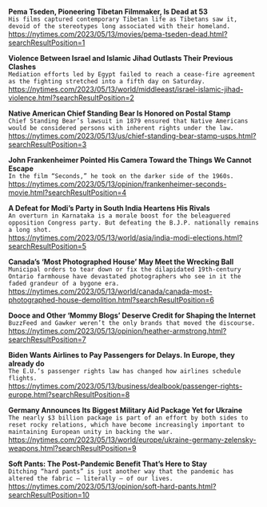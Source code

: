 **Pema Tseden, Pioneering Tibetan Filmmaker, Is Dead at 53**\
`His films captured contemporary Tibetan life as Tibetans saw it, devoid of the stereotypes long associated with their homeland.`\
https://nytimes.com/2023/05/13/movies/pema-tseden-dead.html?searchResultPosition=1

**Violence Between Israel and Islamic Jihad Outlasts Their Previous Clashes**\
`Mediation efforts led by Egypt failed to reach a cease-fire agreement as the fighting stretched into a fifth day on Saturday.`\
https://nytimes.com/2023/05/13/world/middleeast/israel-islamic-jihad-violence.html?searchResultPosition=2

**Native American Chief Standing Bear Is Honored on Postal Stamp**\
`Chief Standing Bear’s lawsuit in 1879 ensured that Native Americans would be considered persons with inherent rights under the law.`\
https://nytimes.com/2023/05/13/us/chief-standing-bear-stamp-usps.html?searchResultPosition=3

**John Frankenheimer Pointed His Camera Toward the Things We Cannot Escape**\
`In the film “Seconds,” he took on the darker side of the 1960s.`\
https://nytimes.com/2023/05/13/opinion/frankenheimer-seconds-movie.html?searchResultPosition=4

**A Defeat for Modi’s Party in South India Heartens His Rivals**\
`An overturn in Karnataka is a morale boost for the beleaguered opposition Congress party. But defeating the B.J.P. nationally remains a long shot.`\
https://nytimes.com/2023/05/13/world/asia/india-modi-elections.html?searchResultPosition=5

**Canada’s ‘Most Photographed House’ May Meet the Wrecking Ball**\
`Municipal orders to tear down or fix the dilapidated 19th-century Ontario farmhouse have devastated photographers who see in it the faded grandeur of a bygone era.`\
https://nytimes.com/2023/05/13/world/canada/canada-most-photographed-house-demolition.html?searchResultPosition=6

**Dooce and Other ‘Mommy Blogs’ Deserve Credit for Shaping the Internet**\
`BuzzFeed and Gawker weren’t the only brands that moved the discourse.`\
https://nytimes.com/2023/05/13/opinion/heather-armstrong.html?searchResultPosition=7

**Biden Wants Airlines to Pay Passengers for Delays. In Europe, they already do**\
`The E.U.’s passenger rights law has changed how airlines schedule flights.`\
https://nytimes.com/2023/05/13/business/dealbook/passenger-rights-europe.html?searchResultPosition=8

**Germany Announces Its Biggest Military Aid Package Yet for Ukraine**\
`The nearly $3 billion package is part of an effort by both sides to reset rocky relations, which have become increasingly important to maintaining European unity in backing the war.`\
https://nytimes.com/2023/05/13/world/europe/ukraine-germany-zelensky-weapons.html?searchResultPosition=9

**Soft Pants: The Post-Pandemic Benefit That’s Here to Stay**\
`Ditching “hard pants” is just another way that the pandemic has altered the fabric — literally — of our lives.`\
https://nytimes.com/2023/05/13/opinion/soft-hard-pants.html?searchResultPosition=10

